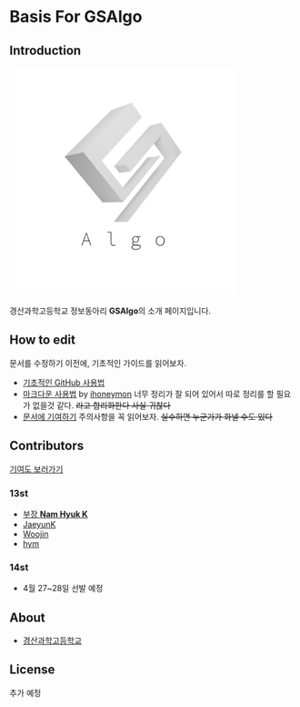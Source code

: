 # Basis For GSAlgo

## Introduction

<img src="./assets/images/logo.png" width="400" height="400">

경산과학고등학교 정보동아리 **GSAlgo**의 소개 페이지입니다.

 
## How to edit

문서를 수정하기 이전에, 기초적인 가이드를 읽어보자.
- [기초적인 GitHub 사용법](https://gsalgo.github.io/BasisForGSAlgo/guide/how-to-use-github/)
- [마크다운 사용법](https://gist.github.com/ihoneymon/652be052a0727ad59601)
by [ihoneymon](https://gist.github.com/ihoneymon)
    너무 정리가 잘 되어 있어서 따로 정리를 할 필요가 없을것 같다.
    ~~라고 합리화한다 사실 귀찮다~~
- [문서에 기여하기](https://gsalgo.github.io/BasisForGSAlgo/guide/how-to-contribute/) 주의사항을 꼭 읽어보자. ~~실수하면 누군가가 화낼 수도 있다~~


## Contributors

[기여도 보러가기](https://github.com/GSAlgo/BasisForGSAlgo/graphs/contributors)

### 13st
- [부장 **Nam Hyuk K**](https://github.com/13st-GSALgo-head)
- [JaeyunK](https://github.com/ktwin01)
- [Woojin](https://github.com/genie5741)
- [hym](https://github.com/hymin13)
<!--
- [Choi](https://github.com/Jaeyun-18)
- [YSM](https://github.com/ysm6813)
- [PO](https://github.com/kkutulover)
- [kimgm0710](https://github.com/kimgm0710)
- [eimysong](https://github.com/eimysong)
-->

### 14st
- 4월 27~28일 선발 예정


## About
- [경산과학고등학교](gss.hs.kr)

## License
추가 예정